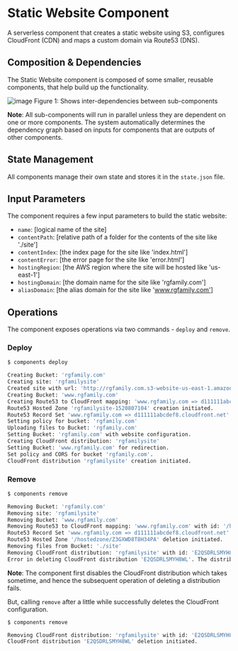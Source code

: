 # Static Website Component

A serverless component that creates a static website using S3, configures CloudFront (CDN) and maps a custom domain via Route53 (DNS).

## Composition & Dependencies

The Static Website component is composed of some smaller, reusable components, that help build up the functionality.

![image](https://user-images.githubusercontent.com/8188/37266903-ac3dd69c-2593-11e8-8f19-23133b68c971.png)
Figure 1: Shows inter-dependencies between sub-components

**Note**: All sub-components will run in parallel unless they are dependent on one or more components. The system automatically determines the dependency graph based on  inputs for components that are outputs of other components.

## State Management

All components manage their own state and stores it in the `state.json` file.

## Input Parameters

The component requires a few input parameters to build the static website:

* `name`: [logical name of the site]
* `contentPath`: [relative path of a folder for the contents of the site like './site']
* `contentIndex`: [the index page for the site like 'index.html']
* `contentError`: [the error page for the site like 'error.html']
* `hostingRegion`: [the AWS region where the site will be hosted like 'us-east-1']
* `hostingDomain`: [the domain name for the site like 'rgfamily.com']
* `aliasDomain`: [the alias domain for the site like 'www.rgfamily.com']

## Operations

The component exposes operations via two commands - `deploy` and `remove`.

### Deploy

```bash
$ components deploy

Creating Bucket: 'rgfamily.com'
Creating site: 'rgfamilysite'
Created site with url: 'http://rgfamily.com.s3-website-us-east-1.amazonaws.com'
Creating Bucket: 'www.rgfamily.com'
Creating Route53 to CloudFront mapping: 'www.rgfamily.com => d111111abcdef8.cloudfront.net'
Route53 Hosted Zone 'rgfamilysite-1520807104' creation initiated.
Route53 Record Set 'www.rgfamily.com => d111111abcdef8.cloudfront.net' creation initiated.
Setting policy for bucket: 'rgfamily.com'
Uploading files to Bucket: 'rgfamily.com'
Setting Bucket: 'rgfamily.com' with website configuration.
Creating CloudFront distribution: 'rgfamilysite'
Setting Bucket: 'www.rgfamily.com' for redirection.
Set policy and CORS for bucket 'rgfamily.com'.
CloudFront distribution 'rgfamilysite' creation initiated.
```

### Remove

```bash
$ components remove

Removing Bucket: 'rgfamily.com'
Removing site: 'rgfamilysite'
Removing Bucket: 'www.rgfamily.com'
Removing Route53 to CloudFront mapping: 'www.rgfamily.com' with id: '/hostedzone/Z3GXWD8T8H34PA'
Route53 Record Set 'www.rgfamily.com => d111111abcdef8.cloudfront.net' deletion initiated.
Route53 Hosted Zone '/hostedzone/Z3GXWD8T8H34PA' deletion initiated.
Removing files from Bucket: './site'
Removing CloudFront distribution: 'rgfamilysite' with id: 'E2QSDRLSMYH8WL'
Error in deleting CloudFront distribution 'E2QSDRLSMYH8WL'. The distribution you are trying to delete has not been disabled.
```
**Note**: The component first disables the CloudFront distribution which takes sometime, and hence the subsequent operation of deleting a distribution fails.

But, calling `remove` after a little while successfully deletes the CloudFront configuration.

```bash
$ components remove

Removing CloudFront distribution: 'rgfamilysite' with id: 'E2QSDRLSMYH8WL'
CloudFront distribution 'E2QSDRLSMYH8WL' deletion initiated.
```
